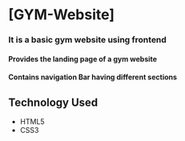 # [GYM-Website]
<h3>It is a basic gym website using frontend </h3>
<h4>Provides the landing page of a gym website </h4>
<h4>Contains navigation Bar having different sections</h4>
<h2>Technology Used</h2>
<ul>
  <li>HTML5</li>
  <li>CSS3</li>
</ul>
